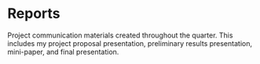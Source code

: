 # Reports

Project communication materials created throughout the quarter. This includes my project proposal presentation, preliminary results presentation, mini-paper, and final presentation. 
